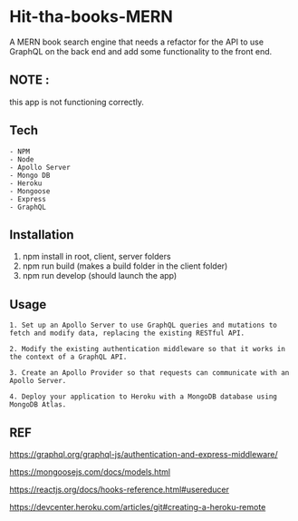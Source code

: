 # Hit-tha-books-MERN

A MERN book search engine that needs a refactor for the API to use GraphQL on the back end and add some functionality to the front end.

## NOTE :
this app is not functioning correctly. 


## Tech

    - NPM
    - Node
    - Apollo Server
    - Mongo DB
    - Heroku
    - Mongoose 
    - Express
    - GraphQL

## Installation

1. npm install in root, client, server folders 
2. npm run build (makes a build folder in the client folder)
3. npm run develop (should launch the app)

## Usage 

    1. Set up an Apollo Server to use GraphQL queries and mutations to fetch and modify data, replacing the existing RESTful API.

    2. Modify the existing authentication middleware so that it works in the context of a GraphQL API.

    3. Create an Apollo Provider so that requests can communicate with an Apollo Server.

    4. Deploy your application to Heroku with a MongoDB database using MongoDB Atlas.

## REF
   
https://graphql.org/graphql-js/authentication-and-express-middleware/

https://mongoosejs.com/docs/models.html

https://reactjs.org/docs/hooks-reference.html#usereducer

https://devcenter.heroku.com/articles/git#creating-a-heroku-remote
